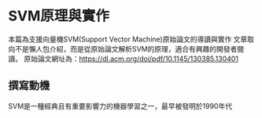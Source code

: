 # SVM原理與實作  
本篇為支援向量機SVM(Support Vector Machine)原始論文的導讀與實作
文章取向不是懶人包介紹，而是從原始論文解析SVM的原理，適合有興趣的開發者閱讀。
原始論文網址為：https://dl.acm.org/doi/pdf/10.1145/130385.130401

## 撰寫動機
SVM是一種經典且有重要影響力的機器學習之一，最早被發明於1990年代
